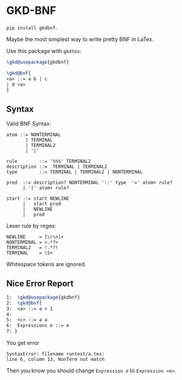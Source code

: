 # GKD-BNF

`pip install gkdbnf`.

Maybe the most simplest way to write pretty BNF in LaTex.

Use this package with `gkdtex`:

```tex
\gkd@usepackage{gkdbnf}

\gkd@bnf{
<a> ::= a b | c
| d <a>
}
```

## Syntax


Valid BNF Syntax:
```bnf
atom ::= NONTERMINAL
       | TERMINAL
       | TERMINAL2
       | '|'

rule        ::= '%%%' TERMINAL2
description ::=  TERMINAL | TERMINAL2
type        ::= TERMINAL | TERMINAL2 | NONTERMINAL

prod  ::= description? NONTERMINAL '::' type  '=' atom+ rule? 
      | '|' atom+ rule?

start ::= start NEWLINE
      |   start prod
      |   NEWLINE
      |   prod
```


Lexer rule by regex:
```
NEWLINE     = [\r\n]+
NONTERMINAL = <.*?>
TERMINAL2   = !.*?!
TERMINAL    = \S+
```

Whitespace tokens are ignored.

## Nice Error Report
```tex 
1:  \gkd@usepackage{gkdbnf}
2:  \gkd@bnf{
3:  <a> ::= a + 1
4:
5:  <c> ::= a a
6:  Expressions e ::= e
7: }
```

You get error

```
SyntaxError: filename runtest/a.tex:
line 6, column 13, NonTerm not match
```

Then you know you should change `Expression e` to `Expression <e>`.

